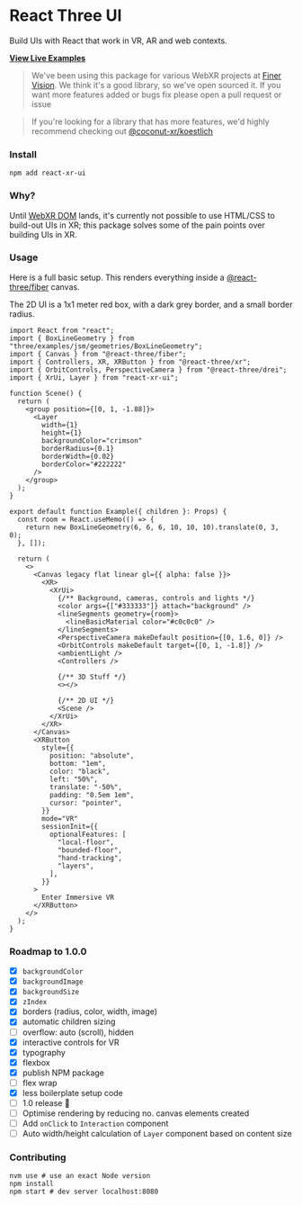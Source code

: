 # React Three UI

Build UIs with React that work in VR, AR and web contexts.

[**View Live Examples**](https://enijar.github.io/react-xr-ui/)

> We've been using this package for various WebXR projects at [Finer Vision](https://github.com/finer-vision). We think it's a good
> library, so we've open sourced it. If you want more features added or bugs fix please open a pull request or issue

> If you're looking for a library that has more features, we'd highly recommend checking out [@coconut-xr/koestlich](https://github.com/coconut-xr/koestlich)

### Install

```shell
npm add react-xr-ui
```

### Why?

Until [WebXR DOM](https://www.w3.org/TR/webxr-dom-overlays-1/) lands, it's currently not possible to use HTML/CSS to build-out UIs in XR; this
package solves some of the pain points over building UIs in XR.

### Usage

Here is a full basic setup. This renders everything inside a [@react-three/fiber](https://github.com/pmndrs/react-three-fiber)
canvas.

The 2D UI is a 1x1 meter red box, with a dark grey border, and a small border radius.

```tsx
import React from "react";
import { BoxLineGeometry } from "three/examples/jsm/geometries/BoxLineGeometry";
import { Canvas } from "@react-three/fiber";
import { Controllers, XR, XRButton } from "@react-three/xr";
import { OrbitControls, PerspectiveCamera } from "@react-three/drei";
import { XrUi, Layer } from "react-xr-ui";

function Scene() {
  return (
    <group position={[0, 1, -1.88]}>
      <Layer
        width={1}
        height={1}
        backgroundColor="crimson"
        borderRadius={0.1}
        borderWidth={0.02}
        borderColor="#222222"
      />
    </group>
  );
}

export default function Example({ children }: Props) {
  const room = React.useMemo(() => {
    return new BoxLineGeometry(6, 6, 6, 10, 10, 10).translate(0, 3, 0);
  }, []);

  return (
    <>
      <Canvas legacy flat linear gl={{ alpha: false }}>
        <XR>
          <XrUi>
            {/** Background, cameras, controls and lights */}
            <color args={["#333333"]} attach="background" />
            <lineSegments geometry={room}>
              <lineBasicMaterial color="#c0c0c0" />
            </lineSegments>
            <PerspectiveCamera makeDefault position={[0, 1.6, 0]} />
            <OrbitControls makeDefault target={[0, 1, -1.8]} />
            <ambientLight />
            <Controllers />

            {/** 3D Stuff */}
            <></>

            {/** 2D UI */}
            <Scene />
          </XrUi>
        </XR>
      </Canvas>
      <XRButton
        style={{
          position: "absolute",
          bottom: "1em",
          color: "black",
          left: "50%",
          translate: "-50%",
          padding: "0.5em 1em",
          cursor: "pointer",
        }}
        mode="VR"
        sessionInit={{
          optionalFeatures: [
            "local-floor",
            "bounded-floor",
            "hand-tracking",
            "layers",
          ],
        }}
      >
        Enter Immersive VR
      </XRButton>
    </>
  );
}
```

### Roadmap to 1.0.0

- [x] `backgroundColor`
- [x] `backgroundImage`
- [x] `backgroundSize`
- [x] `zIndex`
- [x] borders (radius, color, width, image)
- [x] automatic children sizing
- [ ] overflow: auto (scroll), hidden
- [x] interactive controls for VR
- [x] typography
- [x] flexbox
- [x] publish NPM package
- [ ] flex wrap
- [x] less boilerplate setup code
- [ ] 1.0 release 🎉
- [ ] Optimise rendering by reducing no. canvas elements created
- [ ] Add `onClick` to `Interaction` component
- [ ] Auto width/height calculation of `Layer` component based on
      content size

### Contributing

```shell
nvm use # use an exact Node version
npm install
npm start # dev server localhost:8080
```

